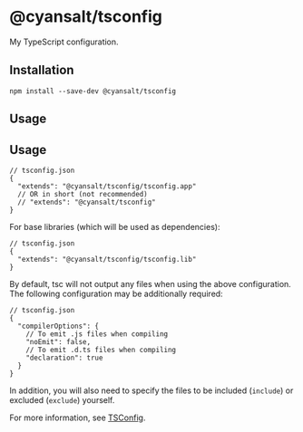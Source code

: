 # @cyansalt/tsconfig

My TypeScript configuration.

## Installation

```shell
npm install --save-dev @cyansalt/tsconfig
```

## Usage

## Usage

```json5
// tsconfig.json
{
  "extends": "@cyansalt/tsconfig/tsconfig.app"
  // OR in short (not recommended)
  // "extends": "@cyansalt/tsconfig"
}
```

For base libraries (which will be used as dependencies):

```json5
// tsconfig.json
{
  "extends": "@cyansalt/tsconfig/tsconfig.lib"
}
```

By default, tsc will not output any files when using the above configuration. The following configuration may be additionally required:

```json5
// tsconfig.json
{
  "compilerOptions": {
    // To emit .js files when compiling
    "noEmit": false,
    // To emit .d.ts files when compiling
    "declaration": true
  }
}
```

In addition, you will also need to specify the files to be included (`include`) or excluded (`exclude`) yourself.

For more information, see [TSConfig](https://www.typescriptlang.org/tsconfig/).
